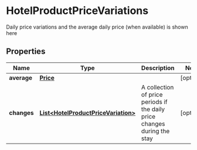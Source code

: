 

# HotelProductPriceVariations

Daily price variations and the average daily price (when available) is shown here

## Properties

| Name | Type | Description | Notes |
|------------ | ------------- | ------------- | -------------|
|**average** | [**Price**](Price.md) |  |  [optional] |
|**changes** | [**List&lt;HotelProductPriceVariation&gt;**](HotelProductPriceVariation.md) | A collection of price periods if the daily price changes during the stay |  [optional] |



